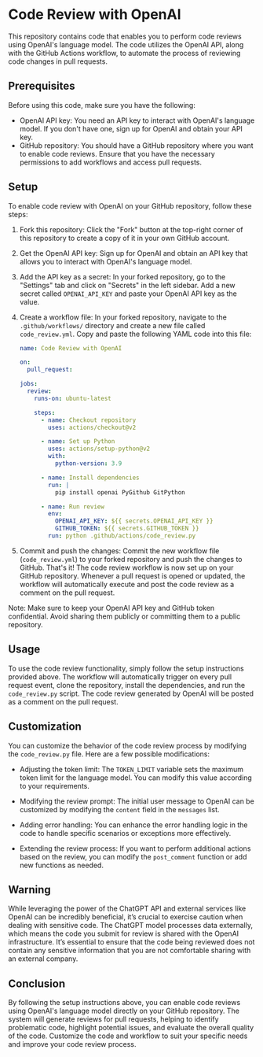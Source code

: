 # Code Review with OpenAI

This repository contains code that enables you to perform code reviews using OpenAI's language model. The code utilizes the OpenAI API, along with the GitHub Actions workflow, to automate the process of reviewing code changes in pull requests.

## Prerequisites

Before using this code, make sure you have the following:

- OpenAI API key: You need an API key to interact with OpenAI's language model. If you don't have one, sign up for OpenAI and obtain your API key.
- GitHub repository: You should have a GitHub repository where you want to enable code reviews. Ensure that you have the necessary permissions to add workflows and access pull requests.

## Setup

To enable code review with OpenAI on your GitHub repository, follow these steps:

1. Fork this repository: Click the "Fork" button at the top-right corner of this repository to create a copy of it in your own GitHub account.

2. Get the OpenAI API key: Sign up for OpenAI and obtain an API key that allows you to interact with OpenAI's language model.

3. Add the API key as a secret: In your forked repository, go to the "Settings" tab and click on "Secrets" in the left sidebar. Add a new secret called `OPENAI_API_KEY` and paste your OpenAI API key as the value.

4. Create a workflow file: In your forked repository, navigate to the `.github/workflows/` directory and create a new file called `code_review.yml`. Copy and paste the following YAML code into this file:

   ```yaml
   name: Code Review with OpenAI

   on:
     pull_request:

   jobs:
     review:
       runs-on: ubuntu-latest

       steps:
         - name: Checkout repository
           uses: actions/checkout@v2

         - name: Set up Python
           uses: actions/setup-python@v2
           with:
             python-version: 3.9

         - name: Install dependencies
           run: |
             pip install openai PyGithub GitPython

         - name: Run review
           env:
             OPENAI_API_KEY: ${{ secrets.OPENAI_API_KEY }}
             GITHUB_TOKEN: ${{ secrets.GITHUB_TOKEN }}
           run: python .github/actions/code_review.py
     ```

5. Commit and push the changes: Commit the new workflow file (`code_review.yml`) to your forked repository and push the changes to GitHub. That's it! The code review workflow is now set up on your GitHub repository. Whenever a pull request is opened or updated, the workflow will automatically execute and post the code review as a comment on the pull request.

Note: Make sure to keep your OpenAI API key and GitHub token confidential. Avoid sharing them publicly or committing them to a public repository.

## Usage

To use the code review functionality, simply follow the setup instructions provided above. The workflow will automatically trigger on every pull request event, clone the repository, install the dependencies, and run the `code_review.py` script. The code review generated by OpenAI will be posted as a comment on the pull request.

## Customization

You can customize the behavior of the code review process by modifying the `code_review.py` file. Here are a few possible modifications:

- Adjusting the token limit: The `TOKEN_LIMIT` variable sets the maximum token limit for the language model. You can modify this value according to your requirements.

- Modifying the review prompt: The initial user message to OpenAI can be customized by modifying the `content` field in the `messages` list.

- Adding error handling: You can enhance the error handling logic in the code to handle specific scenarios or exceptions more effectively.

- Extending the review process: If you want to perform additional actions based on the review, you can modify the `post_comment` function or add new functions as needed.

## Warning

While leveraging the power of the ChatGPT API and external services like OpenAI can be incredibly beneficial, it’s crucial to exercise caution when dealing with sensitive code. The ChatGPT model processes data externally, which means the code you submit for review is shared with the OpenAI infrastructure. It’s essential to ensure that the code being reviewed does not contain any sensitive information that you are not comfortable sharing with an external company.

## Conclusion

By following the setup instructions above, you can enable code reviews using OpenAI's language model directly on your GitHub repository. The system will generate reviews for pull requests, helping to identify problematic code, highlight potential issues, and evaluate the overall quality of the code. Customize the code and workflow to suit your specific needs and improve your code review process.
